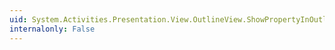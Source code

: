 ```yaml
---
uid: System.Activities.Presentation.View.OutlineView.ShowPropertyInOutlineViewAttribute
internalonly: False
---
```


